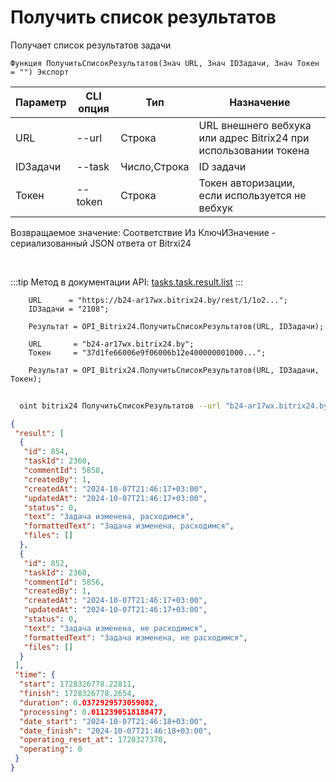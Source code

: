 ﻿---
sidebar_position: 6
---

# Получить список результатов
 Получает список результатов задачи



`Функция ПолучитьСписокРезультатов(Знач URL, Знач IDЗадачи, Знач Токен = "") Экспорт`

  | Параметр | CLI опция | Тип | Назначение |
  |-|-|-|-|
  | URL | --url | Строка | URL внешнего вебхука или адрес Bitrix24 при использовании токена |
  | IDЗадачи | --task | Число,Строка | ID задачи |
  | Токен | --token | Строка | Токен авторизации, если используется не вебхук |

  
  Возвращаемое значение:   Соответствие Из КлючИЗначение - сериализованный JSON ответа от Bitrxi24

<br/>

:::tip
Метод в документации API: [tasks.task.result.list](https://dev.1c-bitrix.ru/rest_help/tasks/task/tasks/tasks_task_result.list.php)
:::
<br/>


```bsl title="Пример кода"
    URL      = "https://b24-ar17wx.bitrix24.by/rest/1/1o2...";
    IDЗадачи = "2108";

    Результат = OPI_Bitrix24.ПолучитьСписокРезультатов(URL, IDЗадачи);

    URL       = "b24-ar17wx.bitrix24.by";
    Токен     = "37d1fe66006e9f06006b12e400000001000...";

    Результат = OPI_Bitrix24.ПолучитьСписокРезультатов(URL, IDЗадачи, Токен);
```



```sh title="Пример команды CLI"
    
  oint bitrix24 ПолучитьСписокРезультатов --url "b24-ar17wx.bitrix24.by" --task "504" --token "56898d66006e9f06006b12e400000001000..."

```

```json title="Результат"
{
 "result": [
  {
   "id": 854,
   "taskId": 2360,
   "commentId": 5858,
   "createdBy": 1,
   "createdAt": "2024-10-07T21:46:17+03:00",
   "updatedAt": "2024-10-07T21:46:17+03:00",
   "status": 0,
   "text": "Задача изменена, расходимся",
   "formattedText": "Задача изменена, расходимся",
   "files": []
  },
  {
   "id": 852,
   "taskId": 2360,
   "commentId": 5856,
   "createdBy": 1,
   "createdAt": "2024-10-07T21:46:17+03:00",
   "updatedAt": "2024-10-07T21:46:17+03:00",
   "status": 0,
   "text": "Задача изменена, не расходимся",
   "formattedText": "Задача изменена, не расходимся",
   "files": []
  }
 ],
 "time": {
  "start": 1728326778.22811,
  "finish": 1728326778.2654,
  "duration": 0.0372929573059082,
  "processing": 0.0112390518188477,
  "date_start": "2024-10-07T21:46:18+03:00",
  "date_finish": "2024-10-07T21:46:18+03:00",
  "operating_reset_at": 1728327378,
  "operating": 0
 }
}
```
